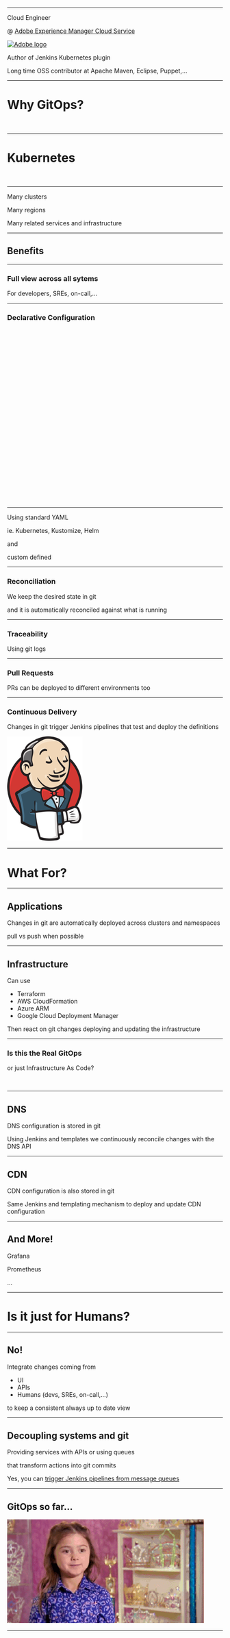 <style>
.container{
    display: flex;
}
.col{
    flex: 1;
}
</style>

<!-- .slide: data-background="./slide-1.png" -->


<!-- <a href="http://jenkins-x.io"><img width="300" data-src="../assets/jenkinsx-stacked-color.png" alt="Jenkins X logo" style="background:white"> </a> 

## GitOps at Adobe

Carlos Sanchez /
[csanchez.org](http://csanchez.org) / 
[@csanchez](http://twitter.com/csanchez)


<small>[Watch online at carlossg.github.io/presentations](https://carlossg.github.io/presentations)</small> -->

----


Cloud Engineer

@ [Adobe Experience Manager Cloud Service](https://www.adobe.com/marketing/experience-manager/cloud-service.html)

<a href="http://adobe.com"><img width="300" data-src="../assets/Adobe_Corporate_Horizontal_Lockup_Red_RGB.svg" alt="Adobe logo" style="background:white"></a>

Author of Jenkins Kubernetes plugin

Long time OSS contributor at Apache Maven, Eclipse, Puppet,…

<!-- <img width="300" data-src="../assets/gde.png" alt="GDE logo"> -->

---



# Why GitOps?

<img width="600" data-src="../assets/automate-all-the-things.png">

----

# Kubernetes

<img data-src="../assets/kubernetes-everywhere-meme.jpg">

----

Many clusters

Many regions

Many related services and infrastructure

----

## Benefits

----

### Full view across all sytems

For developers, SREs, on-call,...

----

### Declarative Configuration

<img height="400px" data-src="../assets/yaml.jpg">

----

Using standard YAML

ie. Kubernetes, Kustomize, Helm

and

custom defined

----

### Reconciliation

We keep the desired state in git 

and it is automatically reconciled against what is running

----

### Traceability

Using git logs

----

### Pull Requests

PRs can be deployed to different environments too

----

### Continuous Delivery

Changes in git trigger Jenkins pipelines that test and deploy the definitions

![](../assets/jenkins-logo.png)


---



# What For?

----

## Applications

Changes in git are automatically deployed across clusters and namespaces

pull vs push when possible

----

## Infrastructure

Can use 

* Terraform
* AWS CloudFormation
* Azure ARM
* Google Cloud Deployment Manager

Then react on git changes deploying and updating the infrastructure

----

### Is this the Real GitOps

or just Infrastructure As Code?

<img width="400" data-src="../assets/is-this-the-real-life.jpg">

----

## DNS

DNS configuration is stored in git

Using Jenkins and templates we continuously reconcile changes with the DNS API

----

## CDN

CDN configuration is also stored in git

Same Jenkins and templating mechanism to deploy and update CDN configuration

----

## And More!

Grafana

Prometheus

...

---




# Is it just for Humans?

----

## No!

Integrate changes coming from 

* UI
* APIs
* Humans (devs, SREs, on-call,...)

to keep a consistent always up to date view

----

## Decoupling systems and git

Providing services with APIs or using queues

that transform actions into git commits

Yes, you can [trigger Jenkins pipelines from message queues](https://github.com/jenkinsci/jms-messaging-plugin/)

----

## GitOps so far...

![](../assets/nice.gif)

---



<!-- .slide: data-background="./slide-last.png" -->

<!--
<div class="container">

<div class="col">

[csanchez.org](http://csanchez.org)

<img height="64px" style="vertical-align:middle" data-src="../assets/twitter-logo.png">[csanchez](http://twitter.com/csanchez)

<img height="64px" style="vertical-align:middle" data-src="../assets/GitHub-Mark-64px.png"> [carlossg](https://github.com/carlossg)

</div>

<div class="col">
    <img width="80%" data-src="../assets/magritte.png">
</div>

<div class="col">

<img width="50%" data-src="../assets/blog-qr-code.png">

<a href="http://adobe.com"><img width="400" data-src="../assets/Adobe_Corporate_Horizontal_Lockup_Red_RGB.svg" alt="Adobe logo" style="background:white"></a>

</div>
</div>
-->
